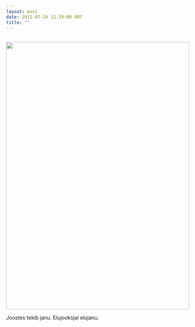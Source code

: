 ```yaml
---
layout: post
date: 2012-07-26 12:39:00 GMT
title: ""
---
```

<p>                     <a href="http://www.nikkirosato.com/2011/01/untitled-7/"><img height="730" src="http://www.nikkirosato.com/wp-content/uploads/2011/01/NikkiRosato5.jpg" width="500" /></a></p>&#13;
<p>Joostes tekib janu. Elujooksjal elujanu.</p> 